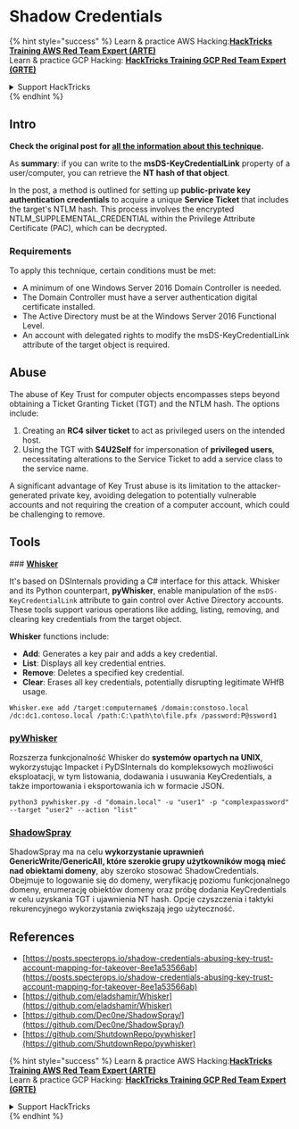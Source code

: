 # Shadow Credentials

{% hint style="success" %}
Learn & practice AWS Hacking:<img src="/.gitbook/assets/arte.png" alt="" data-size="line">[**HackTricks Training AWS Red Team Expert (ARTE)**](https://training.hacktricks.xyz/courses/arte)<img src="/.gitbook/assets/arte.png" alt="" data-size="line">\
Learn & practice GCP Hacking: <img src="/.gitbook/assets/grte.png" alt="" data-size="line">[**HackTricks Training GCP Red Team Expert (GRTE)**<img src="/.gitbook/assets/grte.png" alt="" data-size="line">](https://training.hacktricks.xyz/courses/grte)

<details>

<summary>Support HackTricks</summary>

* Check the [**subscription plans**](https://github.com/sponsors/carlospolop)!
* **Join the** 💬 [**Discord group**](https://discord.gg/hRep4RUj7f) or the [**telegram group**](https://t.me/peass) or **follow** us on **Twitter** 🐦 [**@hacktricks\_live**](https://twitter.com/hacktricks\_live)**.**
* **Share hacking tricks by submitting PRs to the** [**HackTricks**](https://github.com/carlospolop/hacktricks) and [**HackTricks Cloud**](https://github.com/carlospolop/hacktricks-cloud) github repos.

</details>
{% endhint %}

## Intro <a href="#3f17" id="3f17"></a>

**Check the original post for [all the information about this technique](https://posts.specterops.io/shadow-credentials-abusing-key-trust-account-mapping-for-takeover-8ee1a53566ab).**

As **summary**: if you can write to the **msDS-KeyCredentialLink** property of a user/computer, you can retrieve the **NT hash of that object**.

In the post, a method is outlined for setting up **public-private key authentication credentials** to acquire a unique **Service Ticket** that includes the target's NTLM hash. This process involves the encrypted NTLM_SUPPLEMENTAL_CREDENTIAL within the Privilege Attribute Certificate (PAC), which can be decrypted.

### Requirements

To apply this technique, certain conditions must be met:
- A minimum of one Windows Server 2016 Domain Controller is needed.
- The Domain Controller must have a server authentication digital certificate installed.
- The Active Directory must be at the Windows Server 2016 Functional Level.
- An account with delegated rights to modify the msDS-KeyCredentialLink attribute of the target object is required.

## Abuse

The abuse of Key Trust for computer objects encompasses steps beyond obtaining a Ticket Granting Ticket (TGT) and the NTLM hash. The options include:
1. Creating an **RC4 silver ticket** to act as privileged users on the intended host.
2. Using the TGT with **S4U2Self** for impersonation of **privileged users**, necessitating alterations to the Service Ticket to add a service class to the service name.

A significant advantage of Key Trust abuse is its limitation to the attacker-generated private key, avoiding delegation to potentially vulnerable accounts and not requiring the creation of a computer account, which could be challenging to remove.

## Tools

### [**Whisker**](https://github.com/eladshamir/Whisker)

It's based on DSInternals providing a C# interface for this attack. Whisker and its Python counterpart, **pyWhisker**, enable manipulation of the `msDS-KeyCredentialLink` attribute to gain control over Active Directory accounts. These tools support various operations like adding, listing, removing, and clearing key credentials from the target object.

**Whisker** functions include:
- **Add**: Generates a key pair and adds a key credential.
- **List**: Displays all key credential entries.
- **Remove**: Deletes a specified key credential.
- **Clear**: Erases all key credentials, potentially disrupting legitimate WHfB usage.
```shell
Whisker.exe add /target:computername$ /domain:constoso.local /dc:dc1.contoso.local /path:C:\path\to\file.pfx /password:P@ssword1
```
### [pyWhisker](https://github.com/ShutdownRepo/pywhisker)

Rozszerza funkcjonalność Whisker do **systemów opartych na UNIX**, wykorzystując Impacket i PyDSInternals do kompleksowych możliwości eksploatacji, w tym listowania, dodawania i usuwania KeyCredentials, a także importowania i eksportowania ich w formacie JSON.
```shell
python3 pywhisker.py -d "domain.local" -u "user1" -p "complexpassword" --target "user2" --action "list"
```
### [ShadowSpray](https://github.com/Dec0ne/ShadowSpray/)

ShadowSpray ma na celu **wykorzystanie uprawnień GenericWrite/GenericAll, które szerokie grupy użytkowników mogą mieć nad obiektami domeny**, aby szeroko stosować ShadowCredentials. Obejmuje to logowanie się do domeny, weryfikację poziomu funkcjonalnego domeny, enumerację obiektów domeny oraz próbę dodania KeyCredentials w celu uzyskania TGT i ujawnienia NT hash. Opcje czyszczenia i taktyki rekurencyjnego wykorzystania zwiększają jego użyteczność.


## References

* [https://posts.specterops.io/shadow-credentials-abusing-key-trust-account-mapping-for-takeover-8ee1a53566ab](https://posts.specterops.io/shadow-credentials-abusing-key-trust-account-mapping-for-takeover-8ee1a53566ab)
* [https://github.com/eladshamir/Whisker](https://github.com/eladshamir/Whisker)
* [https://github.com/Dec0ne/ShadowSpray/](https://github.com/Dec0ne/ShadowSpray/)
* [https://github.com/ShutdownRepo/pywhisker](https://github.com/ShutdownRepo/pywhisker)

{% hint style="success" %}
Learn & practice AWS Hacking:<img src="/.gitbook/assets/arte.png" alt="" data-size="line">[**HackTricks Training AWS Red Team Expert (ARTE)**](https://training.hacktricks.xyz/courses/arte)<img src="/.gitbook/assets/arte.png" alt="" data-size="line">\
Learn & practice GCP Hacking: <img src="/.gitbook/assets/grte.png" alt="" data-size="line">[**HackTricks Training GCP Red Team Expert (GRTE)**<img src="/.gitbook/assets/grte.png" alt="" data-size="line">](https://training.hacktricks.xyz/courses/grte)

<details>

<summary>Support HackTricks</summary>

* Check the [**subscription plans**](https://github.com/sponsors/carlospolop)!
* **Join the** 💬 [**Discord group**](https://discord.gg/hRep4RUj7f) or the [**telegram group**](https://t.me/peass) or **follow** us on **Twitter** 🐦 [**@hacktricks\_live**](https://twitter.com/hacktricks\_live)**.**
* **Share hacking tricks by submitting PRs to the** [**HackTricks**](https://github.com/carlospolop/hacktricks) and [**HackTricks Cloud**](https://github.com/carlospolop/hacktricks-cloud) github repos.

</details>
{% endhint %}
